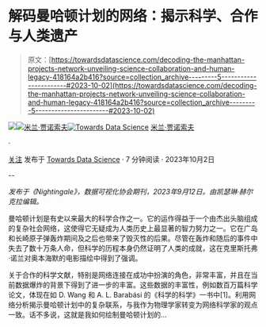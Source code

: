 # 解码曼哈顿计划的网络：揭示科学、合作与人类遗产

> 原文：[https://towardsdatascience.com/decoding-the-manhattan-projects-network-unveiling-science-collaboration-and-human-legacy-418164a2b416?source=collection_archive---------5-----------------------#2023-10-02](https://towardsdatascience.com/decoding-the-manhattan-projects-network-unveiling-science-collaboration-and-human-legacy-418164a2b416?source=collection_archive---------5-----------------------#2023-10-02)

![](../Images/34cfb08c6e319663d985c29fa40052ff.png)[](https://medium.com/@janosovm?source=post_page-----418164a2b416--------------------------------)[![米兰·贾诺索夫](../Images/77b62460041f66ec4585a81baef81a03.png)](https://medium.com/@janosovm?source=post_page-----418164a2b416--------------------------------)[](https://towardsdatascience.com/?source=post_page-----418164a2b416--------------------------------)[![Towards Data Science](../Images/a6ff2676ffcc0c7aad8aaf1d79379785.png)](https://towardsdatascience.com/?source=post_page-----418164a2b416--------------------------------) [米兰·贾诺索夫](https://medium.com/@janosovm?source=post_page-----418164a2b416--------------------------------)

·

[关注](https://medium.com/m/signin?actionUrl=https%3A%2F%2Fmedium.com%2F_%2Fsubscribe%2Fuser%2F838408aa2ad4&operation=register&redirect=https%3A%2F%2Ftowardsdatascience.com%2Fdecoding-the-manhattan-projects-network-unveiling-science-collaboration-and-human-legacy-418164a2b416&user=Milan+Janosov&userId=838408aa2ad4&source=post_page-838408aa2ad4----418164a2b416---------------------post_header-----------) 发布于 [Towards Data Science](https://towardsdatascience.com/?source=post_page-----418164a2b416--------------------------------) · 7 分钟阅读 · 2023年10月2日

--

[](https://medium.com/m/signin?actionUrl=https%3A%2F%2Fmedium.com%2F_%2Fbookmark%2Fp%2F418164a2b416&operation=register&redirect=https%3A%2F%2Ftowardsdatascience.com%2Fdecoding-the-manhattan-projects-network-unveiling-science-collaboration-and-human-legacy-418164a2b416&source=-----418164a2b416---------------------bookmark_footer-----------)

*发布于《Nightingale》，数据可视化协会期刊，2023年9月12日。由凯瑟琳·赫尔克拉编辑。*

曼哈顿计划是有史以来最大的科学合作之一。它的运作得益于一个由杰出头脑组成的复杂社会网络，这使得它无疑成为人类历史上最显著的智力努力之一。它在广岛和长崎原子弹轰炸期间及之后也带来了毁灭性的后果。尽管在轰炸和随后的事件中失去了数十万条人命，但科学的历程本身仍然证明了人类的成就，这在克里斯托弗·诺兰对奥本海默的电影描绘中得到了强调。

关于合作的科学文献，特别是网络连接在成功中扮演的角色，非常丰富，并且在当前数据爆炸的背景下得到了进一步的丰富。这些数据的丰富性，例如数百万篇科学论文，体现在如 D. Wang 和 A. L. Barabási 的《科学的科学》一书中[1]。利用网络分析揭示曼哈顿计划中的复杂联系，与我作为物理学家转变为网络科学家的观点一致。话不多说，这就是我如何绘制曼哈顿计划的…
